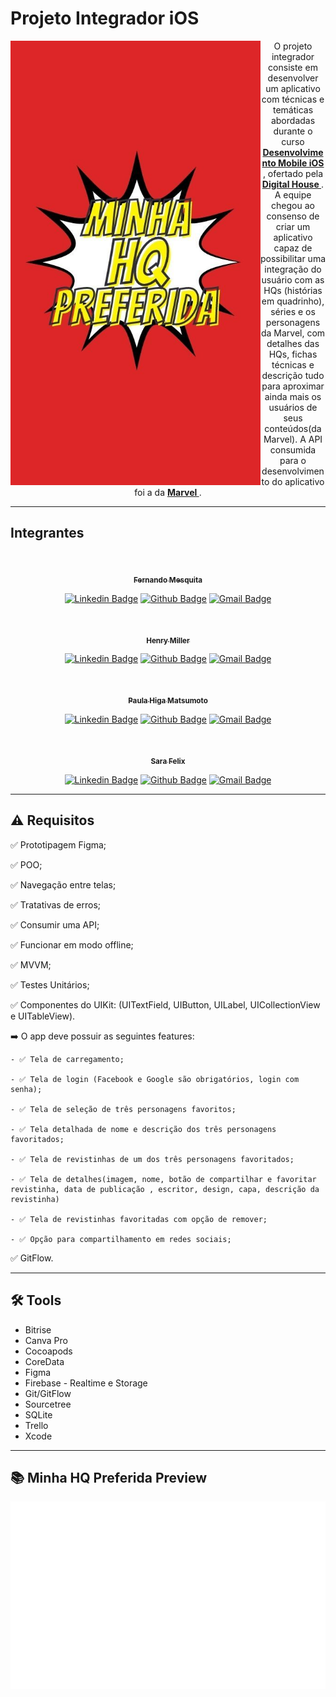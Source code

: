 # Projeto Integrador iOS
<p>
 
<div align="center">
   <img align="left" src="https://github.com/HenryBilby/projeto-integrador-ios/blob/development/logos/Logo.jpg" width="400px">
 
   O projeto integrador consiste em desenvolver um aplicativo com técnicas e temáticas abordadas durante o curso <a href="https://www.digitalhouse.com/br/curso/desenvolvimento-mobile-ios"><b> Desenvolvimento Mobile iOS </b></a>, ofertado pela  <a href="https://www.digitalhouse.com/br/"><b> Digital House </b></a>. A equipe chegou ao consenso de criar um aplicativo capaz de possibilitar uma 
integração do usuário com as HQs (histórias em quadrinho), séries e os personagens da Marvel, com detalhes das HQs, fichas técnicas e descrição tudo para 
aproximar ainda mais os usuários de seus conteúdos(da Marvel). A API consumida para o desenvolvimento do aplicativo foi a da <a href="https://developer.marvel.com/docs"><b> Marvel </b></a>.
</div>
</p>

---
 
 ## **Integrantes**

<div align="center">

<a href="https://github.com/shocksz">
<!--  <img style="border-radius: 50%;" src="https://avatars.githubusercontent.com/u/60993267?s=400&u=c1f849f90ceb9c25bd7765473b2b933b62c0ef11&v=4" width="100px;" alt=""/> -->
 <br />
  <p>
 <sub><b>Fernando Mesquita</b></sub></a>
<p>

[![Linkedin Badge](https://img.shields.io/badge/-Fernando_Mesquita-blue?style=flat-square&logo=Linkedin&logoColor=white)](https://www.linkedin.com/in/fernando-m-2058646a/)
[![Github Badge](https://img.shields.io/badge/-Fernando_Mesquita-000?style=flat-square&logo=Github&logoColor=white)](https://github.com/)
[![Gmail Badge](https://img.shields.io/badge/-Fernando_Mesquita-c14438?style=flat-square&logo=Gmail&logoColor=white&link=mailto:nando.mesquita@me.com)](mailto:nando.mesquita@me.com)

<a href="https://github.com/HenryBilby">
<!--  <img style="border-radius: 50%;" src="https://avatars.githubusercontent.com/u/42849855?s=400&u=f2dfc70f52e7c272e7865b3582e6cc09fea8f576&v=4" width="100px;" alt=""/> -->
 <br />
  <p>
 <sub><b>Henry Miller</b></sub></a>
<p>
 
[![Linkedin Badge](https://img.shields.io/badge/-Henry_Miller-blue?style=flat-square&logo=Linkedin&logoColor=white)](https://www.linkedin.com/in/henry-bilby/)
[![Github Badge](https://img.shields.io/badge/-Henry_Miller-000?style=flat-square&logo=Github&logoColor=white)](https://github.com/HenryBilby)
[![Gmail Badge](https://img.shields.io/badge/-Henry_Miller-c14438?style=flat-square&logo=Gmail&logoColor=white&link=mailto:hmmb-eng@outlook.com)](mailto:hmmb-eng@outlook.com)

<a href="https://github.com/paulahiga">
<!--  <img style="border-radius: 50%;" src="https://avatars.githubusercontent.com/u/50411651?s=400&u=9e39961f7f175034f1fdfaab536f180184326c74&v=4" width="100px;" alt=""/> -->
 <br />
  <p>
 <sub><b>Paula Higa Matsumoto</b></sub></a>
<p>

[![Linkedin Badge](https://img.shields.io/badge/-Paula_Higa-blue?style=flat-square&logo=Linkedin&logoColor=white)](https://www.linkedin.com/in/paula-higa-matsumoto-6a596650/)
[![Github Badge](https://img.shields.io/badge/-Paula_Higa-000?style=flat-square&logo=Github&logoColor=white)](https://github.com/paulahiga)
[![Gmail Badge](https://img.shields.io/badge/-Paula_Higa-c14438?style=flat-square&logo=Gmail&logoColor=white&link=mailto:paulahiga@msn.com)](mailto:paulahiga@msn.com)  
  
<a href="https://github.com/sarafelix25">
<!--  <img style="border-radius: 50%;" src="https://avatars.githubusercontent.com/u/50411651?s=400&u=9e39961f7f175034f1fdfaab536f180184326c74&v=4" width="100px;" alt=""/> -->
 <br />
  <p>
 <sub><b>Sara Felix</b></sub></a>
<p>

[![Linkedin Badge](https://img.shields.io/badge/-Sara_Felix-blue?style=flat-square&logo=Linkedin&logoColor=white)](https://www.linkedin.com/in/sarabfelix/)
[![Github Badge](https://img.shields.io/badge/-Sara_Felix-000?style=flat-square&logo=Github&logoColor=white)](https://github.com/sarafelix25)
[![Gmail Badge](https://img.shields.io/badge/-Sara_Felix-c14438?style=flat-square&logo=Gmail&logoColor=white&link=mailto:sarabfelix1@gmail.com)](mailto:sarabfelix1@gmail.com)  

</div>
</div>
</p>

---
## ⚠️ **Requisitos**

<p>
<div icon="center">
 
✅ Prototipagem Figma;
 
✅ POO;
 
✅ Navegação entre telas;
 
✅ Tratativas de erros;
 
✅ Consumir uma API;
 
✅ Funcionar em modo offline;
 
✅ MVVM;
 
✅ Testes Unitários;
 
✅ Componentes do UIKit: (UITextField, UIButton, UILabel, UICollectionView e UITableView).
 
➡️ O app deve possuir as seguintes features:
 
    - ✅ Tela de carregamento;
 
    - ✅ Tela de login (Facebook e Google são obrigatórios, login com senha);
 
    - ✅ Tela de seleção de três personagens favoritos;
 
    - ✅ Tela detalhada de nome e descrição dos três personagens favoritados;
 
    - ✅ Tela de revistinhas de um dos três personagens favoritados;
 
    - ✅ Tela de detalhes(imagem, nome, botão de compartilhar e favoritar revistinha, data de publicação , escritor, design, capa, descrição da revistinha)
 
    - ✅ Tela de revistinhas favoritadas com opção de remover;
 
    - ✅ Opção para compartilhamento em redes sociais;
 
✅ GitFlow.
 </div>

---
## 🛠️ **Tools**

- Bitrise
- Canva Pro
- Cocoapods
- CoreData
- Figma
- Firebase - Realtime e Storage
- Git/GitFlow
- Sourcetree
- SQLite
- Trello
- Xcode

</p>

---
## 📚 **Minha HQ Preferida Preview**

<p align="center">
  <img height="300" src="https://github.com/HenryBilby/projeto-integrador-ios/blob/development/gifs/messagif%20(5).gif" width="600px">
</p>
